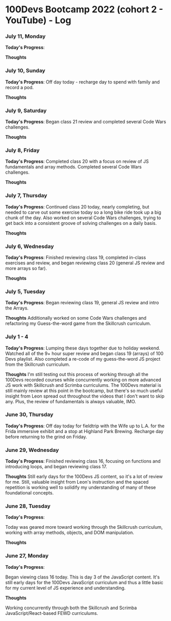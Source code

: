 # 100Devs Bootcamp 2022 (cohort 2 - YouTube) - Log


### July 11, Monday

**Today's Progress**: 

**Thoughts** 


### July 10, Sunday

**Today's Progress**: Off day today - recharge day to spend with family and record a pod.

**Thoughts** 

### July 9, Saturday

**Today's Progress**: Began class 21 review and completed several Code Wars challenges.

**Thoughts** 


### July 8, Friday

**Today's Progress**: Completed class 20 with a focus on review of JS fundamentals and array methods. Completed several Code Wars challenges.

**Thoughts** 


### July 7, Thursday

**Today's Progress**:
Continued class 20 today, nearly completing, but needed to carve out some exercise today so a long bike ride took up a big chunk of the day. Also worked on several Code Wars challenges, trying to get back into a consistent groove of solving challenges on a daily basis.

**Thoughts** 


### July 6, Wednesday

**Today's Progress**:
Finished reviewing class 19, completed in-class exercises and review, and began reviewing class 20 (general JS review and more arrays so far).

**Thoughts** 


### July 5, Tuesday

**Today's Progress**:
Began reviewing class 19, general JS review and intro the Arrays. 

**Thoughts** 
Additionally worked on some Code Wars challenges and refactoring my Guess-the-word game from the Skillcrush curriculum.

### July 1 - 4

**Today's Progress**: 
Lumping these days together due to holiday weekend. Watched all of the 9+ hour super review and began class 19 (arrays) of 100 Devs playlist. Also completed a re-code of my guess-the-word JS project from the Skillcrush curriculum.

**Thoughts** 
I'm still testing out this process of working through all the 100Devs recorded courses while concurrently working on more advanced JS work with Skillcrush and Scrimba curriculums. The 100Devs material is still mainly review at this point in the bootcamp, but there's so much useful insight from Leon spread out throughout the videos that I don't want to skip any. Plus, the review of fundamentals is always valuable, IMO.


### June 30, Thursday

**Today's Progress**: 
Off day today for fieldtrip with the Wife up to L.A. for the Frida immersive exhibit and a stop at Highland Park Brewing. Recharge day before returning to the grind on Friday.

### June 29, Wednesday

**Today's Progress**: 
Finished reviewing class 16, focusing on functions and introducing loops, and began reviewing class 17.

**Thoughts** 
Still early days for the 100Devs JS content, so it's a lot of review for me. Still, valuable insight from Leon's instruction and the spaced repetition is working well to solidify my understanding of many of these foundational concepts. 

### June 28, Tuesday

**Today's Progress**: 

Today was geared more toward working through the Skillcrush curriculum, working with array methods, objects, and DOM manipulation. 

**Thoughts** 


### June 27, Monday

**Today's Progress**: 

Began viewing class 16 today. This is day 3 of the JavaScript content. It's still early days for the 100Devs JavaScript curriculum and thus a little basic for my current level of JS experience and understanding.

**Thoughts** 

Working concurrently through both the Skillcrush and Scrimba JavaScript/React-based FEWD curriculums.
